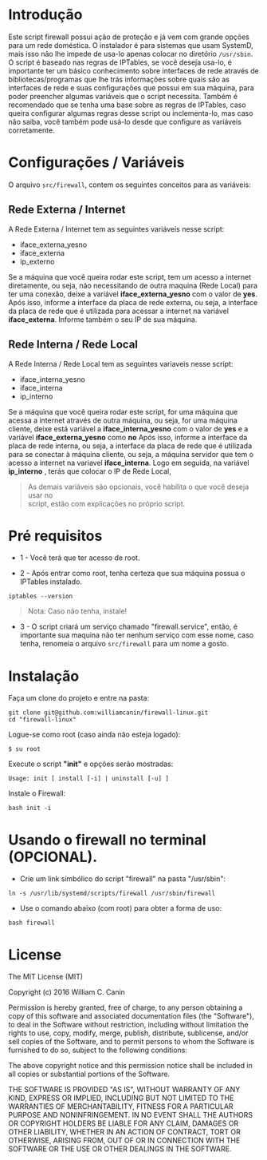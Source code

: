 # Introdução

Este script firewall possui ação de proteção e já vem com grande opções para um rede doméstica. 
O instalador é para sistemas que usam SystemD, mais isso não lhe impede de usa-lo apenas colocar no diretório `/usr/sbin`.
O script é baseado nas regras de IPTables, se você deseja usa-lo, é importante ter um básico conhecimento sobre interfaces de rede através de bibliotecas/programas que lhe trás informações sobre quais são as interfaces de rede e suas configurações que possui em sua máquina, para poder preencher algumas variáveis que o script necessita.
Também é recomendado que se tenha uma base sobre as regras de IPTables, caso queira configurar algumas regras desse script ou inclementa-lo, mas caso não saiba, você também pode usá-lo desde que configure as variáveis corretamente.

# Configurações / Variáveis

O arquivo `src/firewall`, contem os seguintes conceitos para as variáveis:

## Rede Externa / Internet

A Rede Externa / Internet tem as seguintes variáveis nesse script:

* iface_externa_yesno
* iface_externa
* ip_externo

Se a máquina que você queira rodar este script, tem um acesso a internet diretamente, ou seja, não necessitando de outra maquina (Rede Local) para ter uma conexão, deixe a variável **iface_externa_yesno** com o valor de **yes**. 
Após isso, informe a interface da placa de rede externa, ou seja, a interface da placa de rede que é utilizada para acessar a internet na variável **iface_externa**. Informe também o seu IP de sua máquina.

## Rede Interna / Rede Local

A Rede Interna / Rede Local tem as seguintes variaveis nesse script:

* iface_interna_yesno
* iface_interna
* ip_interno

Se a máquina que você queira rodar este script, for uma máquina que acessa a internet através de outra máquina, ou seja, for uma máquina cliente,  deixe está variável a **iface_interna_yesno** com o valor de **yes** e a variável
**iface_externa_yesno** como **no** Após isso, informe a interface da placa de rede interna, ou seja, a interface da placa de rede que é utilizada para se conectar à máquina cliente, ou seja, a máquina servidor que tem o acesso a internet na variavel  **iface_interna**. Logo em seguida, na variável **ip_interno** , terás que colocar o IP de Rede Local,   

>  As demais variáveis são opcionais, você habilita o que você deseja usar no  
>  script, estão com explicações no próprio script.

# Pré requisitos

* 1 - Você terá que ter acesso de root.

* 2 - Após entrar como root, tenha certeza que sua máquina possua o IPTables instalado.

~~~shell
iptables --version
~~~

> Nota: Caso não tenha, instale!

* 3 - O script criará um serviço chamado "firewall.service", então, é importante sua maquina não ter nenhum serviço com esse nome, caso tenha, renomeia o arquivo `src/firewall` para um nome a gosto.

# Instalação

Faça um clone do projeto e entre na pasta:

~~~shell
git clone git@github.com:williamcanin/firewall-linux.git
cd "firewall-linux"
~~~

Logue-se como root (caso ainda não esteja logado):

~~~shell
$ su root
~~~

Execute o script **"init"** e opções serão mostradas:

~~~shell
Usage: init [ install [-i] | uninstall [-u] ]
~~~

Instale o Firewall:

~~~shell
bash init -i
~~~

# Usando o firewall no terminal (OPCIONAL).

* Crie um link simbólico do script "firewall" na pasta "/usr/sbin":

~~~shell
ln -s /usr/lib/systemd/scripts/firewall /usr/sbin/firewall
~~~

* Use o comando abaixo (com root) para obter a forma de uso:

~~~shell
bash firewall
~~~


# License

The MIT License (MIT)

Copyright (c) 2016 William C. Canin

Permission is hereby granted, free of charge, to any person obtaining a copy
of this software and associated documentation files (the "Software"), to deal
in the Software without restriction, including without limitation the rights
to use, copy, modify, merge, publish, distribute, sublicense, and/or sell
copies of the Software, and to permit persons to whom the Software is
furnished to do so, subject to the following conditions:

The above copyright notice and this permission notice shall be included in all
copies or substantial portions of the Software.

THE SOFTWARE IS PROVIDED "AS IS", WITHOUT WARRANTY OF ANY KIND, EXPRESS OR
IMPLIED, INCLUDING BUT NOT LIMITED TO THE WARRANTIES OF MERCHANTABILITY,
FITNESS FOR A PARTICULAR PURPOSE AND NONINFRINGEMENT. IN NO EVENT SHALL THE
AUTHORS OR COPYRIGHT HOLDERS BE LIABLE FOR ANY CLAIM, DAMAGES OR OTHER
LIABILITY, WHETHER IN AN ACTION OF CONTRACT, TORT OR OTHERWISE, ARISING FROM,
OUT OF OR IN CONNECTION WITH THE SOFTWARE OR THE USE OR OTHER DEALINGS IN THE
SOFTWARE.




